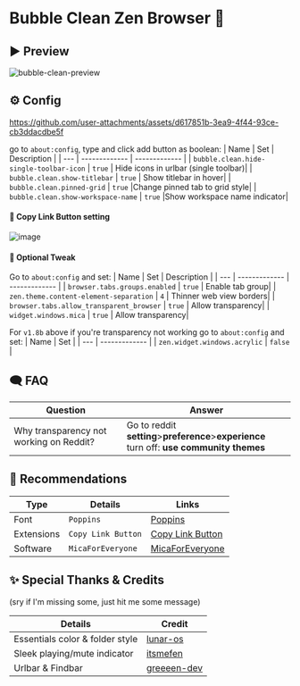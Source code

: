 # Bubble Clean Zen Browser 🫧
## ▶️ Preview
![bubble-clean-preview](https://raw.githubusercontent.com/nieffka/bubble-clean-zen/refs/heads/main/images/main.png)

## ⚙️ Config
https://github.com/user-attachments/assets/d617851b-3ea9-4f44-93ce-cb3ddacdbe5f

go to `about:config`, type and click add button as boolean:
| Name   | Set                  | Description                                             |
| ---        | -------------            | -------------                                     |
| `bubble.clean.hide-single-toolbar-icon`       | `true`                | Hide icons in urlbar (single toolbar)|
| `bubble.clean.show-titlebar`       | `true`                | Show titlebar in hover|
| `bubble.clean.pinned-grid`       | `true`                |Change pinned tab to grid style|
| `bubble.clean.show-workspace-name`       | `true`                |Show workspace name indicator|

#### 💠 Copy Link Button setting
![image](https://github.com/user-attachments/assets/46fee675-8b0f-4ed8-b0ea-c34fd013f28b)

#### 💠 Optional Tweak
Go to `about:config` and set:
| Name   | Set                  | Description                                             |
| ---        | -------------            | -------------                                     |
| `browser.tabs.groups.enabled`       | `true`                | Enable tab group|
| `zen.theme.content-element-separation`       | `4`                | Thinner web view borders|
| `browser.tabs.allow_transparent_browser`       | `true`                | Allow transparency|
| `widget.windows.mica`       | `true`                | Allow transparency|

For `v1.8b` above if you're transparency not working
go to `about:config` and set:
| Name   | Set                  |
| ---        | -------------            |
| `zen.widget.windows.acrylic`       | `false`                |


## 🗨️ FAQ
| Question   | Answer                  |
| ---        | -------------            |
| Why transparency not working on Reddit?              | Go to reddit **setting**>**preference**>**experience**<br> turn off: **use community themes**|

## 🏅 Recommendations
| Type   | Details                  | Links                                             |
| ---        | -------------            | -------------                                     |
| Font       | `Poppins`                | [Poppins](https://fonts.google.com/specimen/Poppins)|
| Extensions | `Copy Link Button`                | [Copy Link Button](https://addons.mozilla.org/en-US/firefox/addon/copy-frame-or-page-url/)|
| Software  | `MicaForEveryone`      | [MicaForEveryone](https://github.com/MicaForEveryone/MicaForEveryone)|

## ✨ Special Thanks & Credits
(sry if I'm missing some, just hit me some message)

| Details   | Credit                  |
| ---        | -------------            |
| Essentials color & folder style        | [lunar-os](https://github.com/lunar-os/ZenCss)|
| Sleek playing/mute indicator        | [itsmefen](https://github.com/itsmefen/Dark-Harmony)|
| Urlbar & Findbar        | [greeeen-dev](https://github.com/greeeen-dev/natsumi-browser)|

